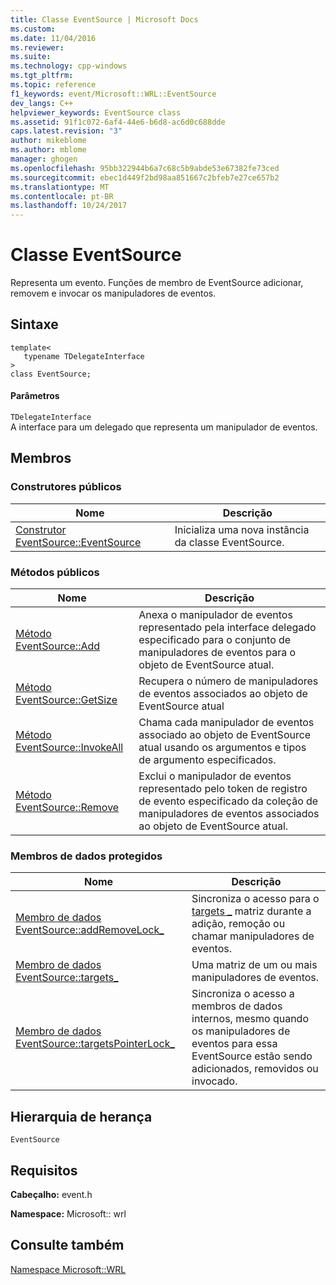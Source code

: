 ```yaml
---
title: Classe EventSource | Microsoft Docs
ms.custom: 
ms.date: 11/04/2016
ms.reviewer: 
ms.suite: 
ms.technology: cpp-windows
ms.tgt_pltfrm: 
ms.topic: reference
f1_keywords: event/Microsoft::WRL::EventSource
dev_langs: C++
helpviewer_keywords: EventSource class
ms.assetid: 91f1c072-6af4-44e6-b6d8-ac6d0c688dde
caps.latest.revision: "3"
author: mikeblome
ms.author: mblome
manager: ghogen
ms.openlocfilehash: 95bb322944b6a7c68c5b9abde53e67382fe73ced
ms.sourcegitcommit: ebec1d449f2bd98aa851667c2bfeb7e27ce657b2
ms.translationtype: MT
ms.contentlocale: pt-BR
ms.lasthandoff: 10/24/2017
---
```

# <a name="eventsource-class"></a>Classe EventSource
Representa um evento. Funções de membro de EventSource adicionar, removem e invocar os manipuladores de eventos.  
  
## <a name="syntax"></a>Sintaxe  
  
```  
template<  
   typename TDelegateInterface  
>  
class EventSource;  
```  
  
#### <a name="parameters"></a>Parâmetros  
 `TDelegateInterface`  
 A interface para um delegado que representa um manipulador de eventos.  
  
## <a name="members"></a>Membros  
  
### <a name="public-constructors"></a>Construtores públicos  
  
|Nome|Descrição|  
|----------|-----------------|  
|[Construtor EventSource::EventSource](../windows/eventsource-eventsource-constructor.md)|Inicializa uma nova instância da classe EventSource.|  
  
### <a name="public-methods"></a>Métodos públicos  
  
|Nome|Descrição|  
|----------|-----------------|  
|[Método EventSource::Add](../windows/eventsource-add-method.md)|Anexa o manipulador de eventos representado pela interface delegado especificado para o conjunto de manipuladores de eventos para o objeto de EventSource atual.|  
|[Método EventSource::GetSize](../windows/eventsource-getsize-method.md)|Recupera o número de manipuladores de eventos associados ao objeto de EventSource atual|  
|[Método EventSource::InvokeAll](../windows/eventsource-invokeall-method.md)|Chama cada manipulador de eventos associado ao objeto de EventSource atual usando os argumentos e tipos de argumento especificados.|  
|[Método EventSource::Remove](../windows/eventsource-remove-method.md)|Exclui o manipulador de eventos representado pelo token de registro de evento especificado da coleção de manipuladores de eventos associados ao objeto de EventSource atual.|  
  
### <a name="protected-data-members"></a>Membros de dados protegidos  
  
|Nome|Descrição|  
|----------|-----------------|  
|[Membro de dados EventSource::addRemoveLock_](../windows/eventsource-addremovelock-data-member.md)|Sincroniza o acesso para o [targets _](../windows/eventsource-targets-data-member.md) matriz durante a adição, remoção ou chamar manipuladores de eventos.|  
|[Membro de dados EventSource::targets_](../windows/eventsource-targets-data-member.md)|Uma matriz de um ou mais manipuladores de eventos.|  
|[Membro de dados EventSource::targetsPointerLock_](../windows/eventsource-targetspointerlock-data-member.md)|Sincroniza o acesso a membros de dados internos, mesmo quando os manipuladores de eventos para essa EventSource estão sendo adicionados, removidos ou invocado.|  
  
## <a name="inheritance-hierarchy"></a>Hierarquia de herança  
 `EventSource`  
  
## <a name="requirements"></a>Requisitos  
 **Cabeçalho:** event.h  
  
 **Namespace:** Microsoft:: wrl  
  
## <a name="see-also"></a>Consulte também  
 [Namespace Microsoft::WRL](../windows/microsoft-wrl-namespace.md)
